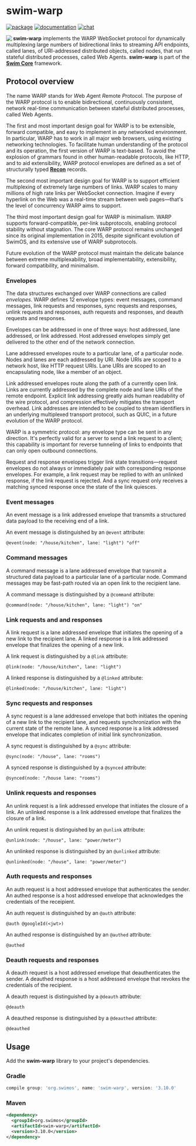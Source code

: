 # swim-warp

[![package](https://img.shields.io/maven-central/v/org.swimos/swim-util?label=maven)](https://mvnrepository.com/artifact/org.swimos/swim-warp)
[![documentation](https://img.shields.io/badge/doc-JavaDoc-blue.svg)](https://docs.swimos.org/java/latest/swim.warp/module-summary.html)
[![chat](https://img.shields.io/badge/chat-Gitter-green.svg)](https://gitter.im/swimos/community)

<a href="https://www.swimos.org"><img src="https://docs.swimos.org/readme/marlin-blue.svg" align="left"></a>

**swim-warp** implements the WARP WebSocket protocol for dynamically
multiplexing large numbers of bidirectional links to streaming API endpoints,
called lanes, of URI-addressed distributed objects, called nodes, that run
stateful distributed processes, called Web Agents.  **swim-warp** is part of
the [**Swim Core**](https://github.com/swimos/swim/tree/master/swim-system-java/swim-core-java) framework.

## Protocol overview

The name WARP stands for *W*eb *A*gent *R*emote *P*rotocol.  The purpose
of the WARP protocol is to enable bidirectional, continuously consistent,
network real-time communication between stateful distributed processes,
called Web Agents.

The first and most important design goal for WARP is to be extensible, forward
compatible, and easy to implement in any networked environment.  In particular,
WARP has to work in all major web browsers, using existing networking
technologies.  To facilitate human understanding of the protocol and its
operation, the first version of WARP is text-based.  To avoid the explosion
of grammars found in other human-readable protocols, like HTTP, and to aid
extensibility, WARP protocol envelopes are defined as a set of structurally
typed [**Recon**](https://github.com/swimos/swim/tree/master/swim-system-java/swim-core-java/swim.recon) records.

The second most important design goal for WARP is to support efficient
multiplexing of extremely large numbers of links.  WARP scales to many millions
of high rate links per WebSocket connection.  Imagine if every hyperlink on the
Web was a real-time stream between web pages—that's the level of concurrency
WARP aims to support.

The third most important design goal for WARP is minimalism.  WARP supports
forward-compatible, per-link subprotocols, enabling protocol stability without
stagnation.  The core WARP protocol remains unchanged since its original
implementation in 2015, despite significant evolution of SwimOS, and its
extensive use of WARP subprotocols.

Future evolution of the WARP protocol must maintain the delicate balance
between extreme multiplexability, broad implementability, extensibility,
forward compatibility, and minimalism.

### Envelopes

The data structures exchanged over WARP connections are called _envelopes_.
WARP defines 12 envelope types: event messages, command messages, link requests
and responses, sync requests and responses, unlink requests and responses, auth
requests and responses, and deauth requests and responses.

Envelopes can be addressed in one of three ways: host addressed, lane addressed,
or link addressed.  Host addressed envelopes simply get delivered to the other
end of the network connection.

Lane addressed envelopes route to a particular lane, of a particular node.
Nodes and lanes are each addressed by URI.  Node URIs are scoped to a network
host, like HTTP request URIs.  Lane URIs are scoped to an encapsulating node,
like a member of an object.

Link addressed envelopes route along the path of a currently open link.
Links are currently addressed by the complete node and lane URIs of the remote
endpoint.  Explicit link addressing greatly aids human readability of the wire
protocol, and compression effectively mitigates the transport overhead.  Link
addresses are intended to be coupled to stream identifiers in an underlying
multiplexed transport protocol, such as QUIC, in a future evolution of the
WARP protocol.

WARP is a symmetric protocol: any envelope type can be sent in any direction.
It's perfectly valid for a server to send a link request to a client;
this capability is important for reverse tunneling of links to endpoints
that can only open outbound connections.

Request and response envelopes trigger link state transitions—request envelopes
do not always or immediately pair with corresponding response envelopes.
For example, a link request may be replied to with an unlinked response,
if the link request is rejected.  And a sync request only receives a matching
synced response once the state of the link quiesces.

### Event messages

An event message is a link addressed envelope that transmits a structured data
payload to the receiving end of a link.

An event message is distinguished by an `@event` attribute:

```recon
@event(node: "/house/kitchen", lane: "light") "off"
```

### Command messages

A command message is a lane addressed envelope that transmit a structured data
payload to a particular lane of a particular node.  Command messages may be
fast-path routed via an open link to the recipient lane.

A command message is distinguished by a `@command` attribute:

```recon
@command(node: "/house/kitchen", lane: "light") "on"
```

### Link requests and and responses

A link request is a lane addressed envelope that initiates the opening of a new
link to the recipient lane.  A linked response is a link addressed envelope
that finalizes the opening of a new link.

A link request is distinguished by a `@link` attribute:

```recon
@link(node: "/house/kitchen", lane: "light")
```

A linked response is distinguished by a `@linked` attribute:

```recon
@linked(node: "/house/kitchen", lane: "light")
```

### Sync requests and responses

A sync request is a lane addressed envelope that both initiates the opening of
a new link to the recipient lane, and requests synchronization with the current
state of the remote lane.  A synced response is a link addressed envelope that
indicates completion of initial link synchronization.

A sync request is distinguished by a `@sync` attribute:

```recon
@sync(node: "/house", lane: "rooms")
```

A synced response is distinguished by a `@synced` attribute:

```recon
@synced(node: "/house lane: "rooms")
```

### Unlink requests and responses

An unlink request is a link addressed envelope that initiates the closure of
a link.  An unlinked response is a link addressed envelope that finalizes the
closure of a link.

An unlink request is distinguished by an `@unlink` attribute:

```recon
@unlink(node: "/house", lane: "power/meter")
```

An unlinked response is distinguished by an `@unlinked` attribute:

```recon
@unlinked(node: "/house", lane: "power/meter")
```

### Auth requests and responses

An auth request is a host addressed envelope that authenticates the sender.
An authed response is a host addressed envelope that acknowledges the
credentials of the receipient.

An auth request is distinguished by an `@auth` attribute:

```recon
@auth @googleId(<jwt>)
```

An authed response is distinguished by an `@authed` attribute:

```recon
@authed
```

### Deauth requests and responses

A deauth request is a host addressed envelope that deauthenticates the sender.
A deauthed response is a host addressed envelope that revokes the credentials
of the recipient.

A deauth request is distinguished by a `@deauth` attribute:

```recon
@deauth
```

A deauthed response is distinguished by a `@deauthed` attribute:

```recon
@deauthed
```

## Usage

Add the **swim-warp** library to your project's dependencies.

### Gradle

```groovy
compile group: 'org.swimos', name: 'swim-warp', version: '3.10.0'
```

### Maven

```xml
<dependency>
  <groupId>org.swimos</groupId>
  <artifactId>swim-warp</artifactId>
  <version>3.10.0</version>
</dependency>
```
